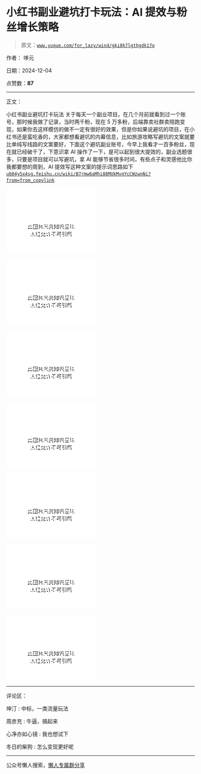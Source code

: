 # 小红书副业避坑打卡玩法：AI 提效与粉丝增长策略

> 原文：[`www.yuque.com/for_lazy/wind/gki8k7lgthgdk17q`](https://www.yuque.com/for_lazy/wind/gki8k7lgthgdk17q)

作者： 哆元

日期：2024-12-04

点赞数：**87**

* * *

正文：

小红书副业避坑打卡玩法
关于每天一个副业项目，在几个月前就看到过一个账号，那时候我做了记录，当时两千粉，现在 5 万多粉，后端靠卖社群卖陪跑变现，如果你去这样模仿的做不一定有很好的效果，但是你如果说避坑的项目，在小红书还是蛮吃香的，大家都想看避坑的内幕信息，比如旅游攻略写避坑的文案就要比单纯写线路的文案要好，下面这个避坑副业账号，今早上我看才一百多粉丝，现在就已经破千了，下意识拿
AI 操作了一下，是可以起到很大提效的，副业选题很多，只要是项目就可以写避坑，拿 AI
能够节省很多时间，有些点子和灵感他比你我都要想的周到，AI 提效写这种文案的提示词思路如下 [`u604y5x4sg.feishu.cn/wiki/B7rmw6aMhi88MUkMvgYcCWzwnNi?from=from_copylink`](https://u604y5x4sg.feishu.cn/wiki/B7rmw6aMhi88MUkMvgYcCWzwnNi?from=from_copylink)

![](img/2b9e79ba6ebf3d67d7e051973778b288.png "None")

![](img/2fa3332880ee6902cdfa1bbfead18993.png "None")

![](img/1376180d9b626c2f99bc6d6b3cdbb3a8.png "None")

![](img/11c1c12e1edd634375bf1173799df187.png "None")

![](img/ee219a863bcf203cc4edc07d6bc8e7b3.png "None")

![](img/b53e66db7446598c5fbd78afe8f59534.png "None")

![](img/3b3d5effd71d26399f2be33b4c82e23f.png "None")

* * *

评论区：

坤汀 : 中标，一类流量玩法

周彦充 : 牛逼，搞起来

心净亦如心镜 : 我也想试下

冬日的柴狗 : 怎么变现更好呢

* * *

公众号懒人搜索，[懒人专属群分享](https://lazybook.fun/#/blog/group)
